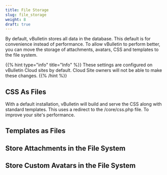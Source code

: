 ```yaml
---
title: File Storage
slug: file_storage
weight: 8
draft: true
---
```


By default, vBulletin stores all data in the database. This default is for convenience instead of performance. To allow vBulletin to perform better, you can move the storage of attachments, avatars, CSS and templates to the file system.

{{% hint type="info" title="Info" %}}
These settings are configured on vBulletin Cloud sites by default. Cloud Site owners will not be able to make these changes.
{{% /hint %}}

## CSS As Files

With a default installation, vBulletin will build and serve the CSS along with standard templates. This uses a redirect to the /core/css.php file. To improve your site's performance. 


## Templates as Files

## Store Attachments in the File System

## Store Custom Avatars in the File System
